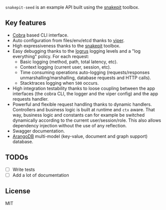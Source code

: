 `snakepit-seed` is an example API built using the [snakepit](https://github.com/solher/snakepit) toolbox.

## Key features

- [Cobra](https://github.com/spf13/cobra) based CLI interface.
- Auto configuration from files/env/etcd thanks to [viper](https://github.com/spf13/viper).
- High expressiveness thanks to the [snakepit](https://github.com/solher/snakepit) toolbox.
- Easy debugging thanks to the [logrus](https://github.com/Sirupsen/logrus) logging levels and a "log everything" policy. For each request:
    - Basic logging (method, path, total latency, etc).
    - Context logging (current user, session, etc).
    - Time consuming operations auto-logging (requests/responses unmarshalling/marshalling, database requests and HTTP calls).
    - Stacktraces logging when `500` occurs.
- High integration testability thanks to loose coupling between the app interfaces (the cobra CLI, the logger and the viper config) and the app requests handler.
- Powerful and flexible request handling thanks to dynamic handlers. Controllers and business logic is built at runtime and `ctx` aware. That way, business logic and constants can for example be switched dynamically according to the current user/session/role. This also allows dependency injection without the use of any reflection.
- Swagger documentation.
- [ArangoDB](https://www.arangodb.com) multi-model (key-value, document and graph support) database.

## TODOs

* [ ] Write tests
* [ ] Add a lot of documentation

## License

MIT
